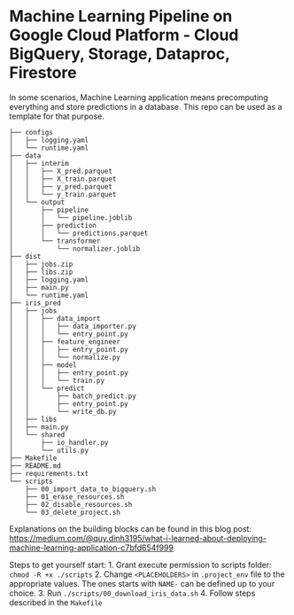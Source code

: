# Machine Learning Pipeline on Google Cloud Platform - Cloud BigQuery, Storage, Dataproc, Firestore

In some scenarios, Machine Learning application means precomputing everything and store predictions in a database. This repo can be used as a template for that purpose.
```
├── configs
│   ├── logging.yaml
│   └── runtime.yaml
├── data
│   ├── interim
│   │   ├── X_pred.parquet
│   │   ├── X_train.parquet
│   │   ├── y_pred.parquet
│   │   └── y_train.parquet
│   └── output
│       ├── pipeline
│       │   └── pipeline.joblib
│       ├── prediction
│       │   └── predictions.parquet
│       └── transformer
│           └── normalizer.joblib
├── dist
│   ├── jobs.zip
│   ├── libs.zip
│   ├── logging.yaml
│   ├── main.py
│   └── runtime.yaml
├── iris_pred
│   ├── jobs
│   │   ├── data_import
│   │   │   ├── data_importer.py
│   │   │   └── entry_point.py
│   │   ├── feature_engineer
│   │   │   ├── entry_point.py
│   │   │   └── normalize.py
│   │   ├── model
│   │   │   ├── entry_point.py
│   │   │   └── train.py
│   │   └── predict
│   │       ├── batch_predict.py
│   │       ├── entry_point.py
│   │       └── write_db.py
│   ├── libs
│   ├── main.py
│   └── shared
│       ├── io_handler.py
│       └── utils.py
├── Makefile
├── README.md
├── requirements.txt
└── scripts
    ├── 00_import_data_to_bigquery.sh
    ├── 01_erase_resources.sh
    ├── 02_disable_resources.sh
    └── 03_delete_project.sh
```

Explanations on the building blocks can be found in this blog post: https://medium.com/@quy.dinh3195/what-i-learned-about-deploying-machine-learning-application-c7bfd654f999

Steps to get yourself start:
    1. Grant execute permission to scripts folder: `chmod -R +x ./scripts`
    2. Change `<PLACEHOLDERS>` in `.project_env` file to the appropriate values. The ones starts with `NAME-` can be defined up to your choice.
    3. Run `./scripts/00_download_iris_data.sh`
    4. Follow steps described in the `Makefile`